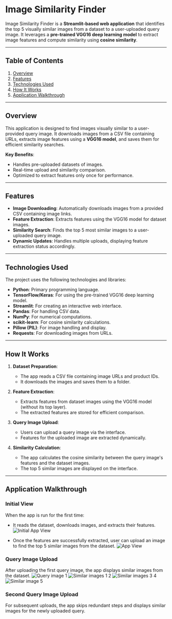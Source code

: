 # Image Similarity Finder

Image Similarity Finder is a **Streamlit-based web application** that identifies the top 5 visually similar images from a dataset to a user-uploaded query image. It leverages a **pre-trained VGG16 deep learning model** to extract image features and compute similarity using **cosine similarity**.

---

## Table of Contents
1. [Overview](#overview)
2. [Features](#features)
3. [Technologies Used](#technologies-used)
4. [How It Works](#how-it-works)
5. [Application Walkthrough](#application-walkthrough)

---

## Overview
This application is designed to find images visually similar to a user-provided query image. It downloads images from a CSV file containing URLs, extracts image features using a **VGG16 model**, and saves them for efficient similarity searches.

**Key Benefits**:
- Handles pre-uploaded datasets of images.
- Real-time upload and similarity comparison.
- Optimized to extract features only once for performance.

---

## Features
- **Image Downloading**: Automatically downloads images from a provided CSV containing image links.
- **Feature Extraction**: Extracts features using the VGG16 model for dataset images.
- **Similarity Search**: Finds the top 5 most similar images to a user-uploaded query image.
- **Dynamic Updates**: Handles multiple uploads, displaying feature extraction status accordingly.

---

## Technologies Used
The project uses the following technologies and libraries:
- **Python**: Primary programming language.
- **TensorFlow/Keras**: For using the pre-trained VGG16 deep learning model.
- **Streamlit**: For creating an interactive web interface.
- **Pandas**: For handling CSV data.
- **NumPy**: For numerical computations.
- **scikit-learn**: For cosine similarity calculations.
- **Pillow (PIL)**: For image handling and display.
- **Requests**: For downloading images from URLs.

---

## How It Works

1. **Dataset Preparation**:
   - The app reads a CSV file containing image URLs and product IDs.
   - It downloads the images and saves them to a folder.

2. **Feature Extraction**:
   - Extracts features from dataset images using the VGG16 model (without its top layer).
   - The extracted features are stored for efficient comparison.

3. **Query Image Upload**:
   - Users can upload a query image via the interface.
   - Features for the uploaded image are extracted dynamically.

4. **Similarity Calculation**:
   - The app calculates the cosine similarity between the query image's features and the dataset images.
   - The top 5 similar images are displayed on the interface.

---

## Application Walkthrough

### Initial View
When the app is run for the first time:
- It reads the dataset, downloads images, and extracts their features.
![Initial App View](https://github.com/user-attachments/assets/e1dc3ded-ed99-4eb6-bd41-88a73085386a)

- Once the features are successfully extracted, user can upload an image to find the top 5 similar images from the dataset.
![App View](https://github.com/user-attachments/assets/3fd81f22-edc1-4d44-9897-c253256b38ec)


### Query Image Upload
After uploading the first query image, the app displays similar images from the dataset.
![Query image 1](https://github.com/user-attachments/assets/9838c274-42bf-41ba-9280-77435e7ae523)
![Similar images 1 2 ](https://github.com/user-attachments/assets/e0eac3d7-7dc5-460c-944e-59c543235de8)
![Similar images 3 4](https://github.com/user-attachments/assets/59ba720e-941b-4a53-9154-bcae4e5f7a10)
![Similar image 5](https://github.com/user-attachments/assets/b8b111af-4ca7-4538-8091-f4a35af088ec)

### Second Query Image Upload
For subsequent uploads, the app skips redundant steps and displays similar images for the newly uploaded query.

